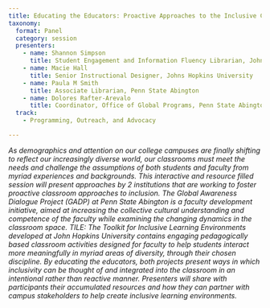 ```yaml
---
title: Educating the Educators: Proactive Approaches to the Inclusive Classroom
taxonomy:
  format: Panel
  category: session
  presenters:
    - name: Shannon Simpson
	  title: Student Engagement and Information Fluency Librarian, Johns Hopkins University 
	- name: Macie Hall
	  title: Senior Instructional Designer, Johns Hopkins University
	- name: Paula M Smith
	  title: Associate Librarian, Penn State Abington 
    - name: Dolores Rafter-Arevalo
	  title: Coordinator, Office of Global Programs, Penn State Abington
  track: 
    - Programming, Outreach, and Advocacy

---
```

_As demographics and attention on our college campuses are finally shifting to reflect our increasingly diverse world, our classrooms must meet the needs and challenge the assumptions of both students and faculty from myriad experiences and backgrounds. This interactive and resource filled session will present approaches by 2 institutions that are working to foster proactive classroom approaches to inclusion. The Global Awareness Dialogue Project (GADP) at Penn State Abington is a faculty development initiative, aimed at increasing the collective cultural understanding and competence of the faculty while examining the changing dynamics in the classroom space. TILE: The Toolkit for Inclusive Learning Environments developed at John Hopkins University contains engaging pedagogically based classroom activities designed for faculty to help students interact more meaningfully in myriad areas of diversity, through their chosen discipline. By educating the educators, both projects present ways in which inclusivity can be thought of and integrated into the classroom in an intentional rather than reactive manner. Presenters will share with participants their accumulated resources and how they can partner with campus stakeholders to help create inclusive learning environments._